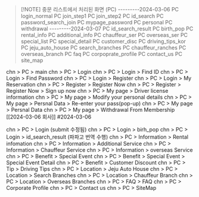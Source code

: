 
> [!NOTE]  중문 리스트에서 처리된 화면 (PC)
> ---------2024-03-06
> PC login_normal
> PC join_step1
> PC join_step2
> PC id_search
> PC password_search_join
> PC mypage_password
> PC personal
> PC withdrawal
> ---------2024-03-07
> PC id_search_result
> PC birth_pop
> PC rental_info
> PC additional_info
> PC chauffeur_ser
> PC overseas_ser
> PC special_list
> PC special_detail
> PC customer_disc
> PC driving_tips_kor
> PC jeju_auto_house
> PC search_branches
> PC chauffeur_ranches
> PC overseas_branch
> PC faq
> PC corpoprate_profile
> PC contact_us
> PC site_map

chn > PC > main 
chn > PC > Login
chn > PC > Login > Find ID
chn > PC > Login > Find Password
chn > PC > Login > Register
chn > PC > Login > My Reservation
chn > PC > Register > Register Now
chn > PC > Register > Register Now > Sign up now
chn > PC > My page > Driver license information
chn > PC > My page > Modify your personal details
chn > PC > My page > Persnal Data > Re-enter your pass(pop-up)
chn > PC > My page > Persnal Data
chn > PC > My page > Withdrawal From Membership
[[2024-03-06 회사]]
#2024-03-06 

chn > PC > Login (submit 수정됨)
chn > PC > Login > birh_pop 
chn > PC > Login > id_search_result (파파고 번역 수행)
chn > PC > Information > Rental infomation
chn > PC > Information > Additional Service
chn > PC > Information > Chauffeur Service
chn > PC > Information > overseas Service
chn > PC > Benefit > Special Event
chn > PC > Benefit > Special Event > Special Event Detail
chn > PC > Benefit > Customer Discount
chn > PC > Tip > Driving Tips
chn > PC > Location > Jeju Auto House
chn > PC > Location > Search Branches
chn > PC > Location > Chauffeur Branch
chn > PC > Location > Overseas Branches
chn > PC > FAQ > FAQ
chn > PC > Corporate Profile
chn > PC > Contact us
chn > PC > SiteMap